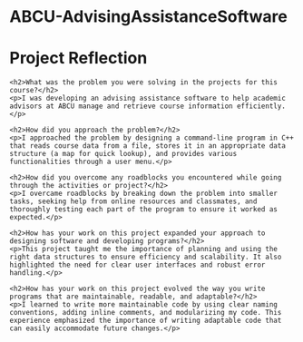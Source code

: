 # ABCU-AdvisingAssistanceSoftware
<!DOCTYPE html>
<html lang="en">
<head>
    <meta charset="UTF-8">
    <meta name="viewport" content="width=device-width, initial-scale=1.0">
    <title>Project Reflection</title>
</head>
<body>
    <h1>Project Reflection</h1>
    
    <h2>What was the problem you were solving in the projects for this course?</h2>
    <p>I was developing an advising assistance software to help academic advisors at ABCU manage and retrieve course information efficiently.</p>
    
    <h2>How did you approach the problem?</h2>
    <p>I approached the problem by designing a command-line program in C++ that reads course data from a file, stores it in an appropriate data structure (a map for quick lookup), and provides various functionalities through a user menu.</p>
    
    <h2>How did you overcome any roadblocks you encountered while going through the activities or project?</h2>
    <p>I overcame roadblocks by breaking down the problem into smaller tasks, seeking help from online resources and classmates, and thoroughly testing each part of the program to ensure it worked as expected.</p>
    
    <h2>How has your work on this project expanded your approach to designing software and developing programs?</h2>
    <p>This project taught me the importance of planning and using the right data structures to ensure efficiency and scalability. It also highlighted the need for clear user interfaces and robust error handling.</p>
    
    <h2>How has your work on this project evolved the way you write programs that are maintainable, readable, and adaptable?</h2>
    <p>I learned to write more maintainable code by using clear naming conventions, adding inline comments, and modularizing my code. This experience emphasized the importance of writing adaptable code that can easily accommodate future changes.</p>
</body>
</html>
